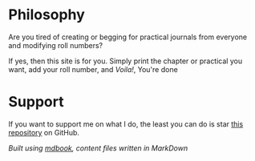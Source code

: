 # Philosophy
Are you tired of creating or begging for practical journals from everyone and modifying roll numbers?

If yes, then this site is for you. Simply print the chapter or practical you want, add your roll number, and *Voila!*, You're done

# Support
If you want to support me on what I do, the least you can do is star [this repository](https://github.com/schmeekygeek/tyitprac) on GitHub.

*Built using [mdbook](https://github.com/rust-lang/mdBook/), content files written in MarkDown*
